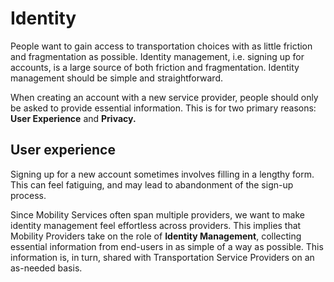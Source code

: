 # Identity

People want to gain access to transportation choices with as little friction and fragmentation as possible. Identity management, i.e. signing up for accounts, is a large source of both friction and fragmentation. Identity management should be simple and straightforward.



When creating an account with a new service provider, people should only be asked to provide essential information. This is for two primary reasons: **User Experience** and **Privacy.**

## User experience

Signing up for a new account sometimes involves filling in a lengthy form. This can feel fatiguing, and may lead to abandonment of the sign-up process. 

Since Mobility Services often span multiple providers, we want to make identity management feel effortless across providers. This implies that Mobility Providers take on the role of **Identity Management**, collecting essential information from end-users in as simple of a way as possible. This information is, in turn, shared with Transportation Service Providers on an as-needed basis.



